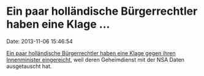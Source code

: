 Ein paar holländische Bürgerrechtler haben eine Klage \...
==========================================================

Date: 2013-11-06 15:46:54

[Ein paar holländische Bürgerrechtler haben eine Klage gegen ihren
Innenminister
eingereicht](http://bureaubrandeis.com/current-affairs/dutch-subpoena-minister-interior-due-cooperation-nsa/),
weil deren Geheimdienst mit der NSA Daten ausgetauscht hat.
